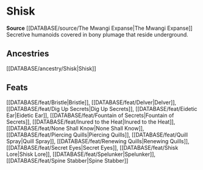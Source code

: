 ﻿---
id: '382'
name: Shisk
rarity: Common
rus_type_level: null
source: '[[DATABASE/source/The Mwangi Expanse|The Mwangi Expanse]]'
trait:
- Shisk
type: Trait

---
# Shisk

**Source** [[DATABASE/source/The Mwangi Expanse|The Mwangi Expanse]] 
Secretive humanoids covered in bony plumage that reside underground.

## Ancestries

[[DATABASE/ancestry/Shisk|Shisk]]

## Feats

[[DATABASE/feat/Bristle|Bristle]], [[DATABASE/feat/Delver|Delver]], [[DATABASE/feat/Dig Up Secrets|Dig Up Secrets]], [[DATABASE/feat/Eidetic Ear|Eidetic Ear]], [[DATABASE/feat/Fountain of Secrets|Fountain of Secrets]], [[DATABASE/feat/Inured to the Heat|Inured to the Heat]], [[DATABASE/feat/None Shall Know|None Shall Know]], [[DATABASE/feat/Piercing Quills|Piercing Quills]], [[DATABASE/feat/Quill Spray|Quill Spray]], [[DATABASE/feat/Renewing Quills|Renewing Quills]], [[DATABASE/feat/Secret Eyes|Secret Eyes]], [[DATABASE/feat/Shisk Lore|Shisk Lore]], [[DATABASE/feat/Spelunker|Spelunker]], [[DATABASE/feat/Spine Stabber|Spine Stabber]]